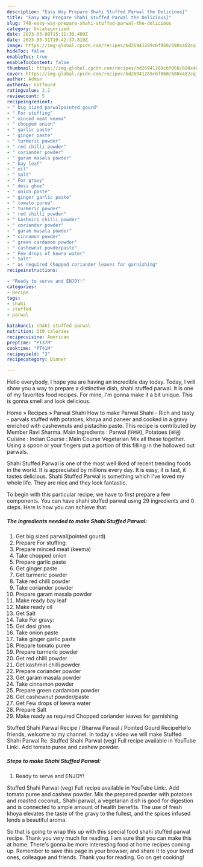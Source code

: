 ```yaml
---
description: "Easy Way Prepare Shahi Stuffed Parwal the Delicious}"
title: "Easy Way Prepare Shahi Stuffed Parwal the Delicious}"
slug: 748-easy-way-prepare-shahi-stuffed-parwal-the-delicious
category: Uncategorized
date: 2023-03-08T15:11:30.400Z
date: 2023-03-31T19:42:37.819Z
image: https://img-global.cpcdn.com/recipes/bd26941289c6f060/680x482cq70/shahi-stuffed-parwal-recipe-main-photo.jpg
hideToc: false
enableToc: true
enableTocContent: false
thumbnail: https://img-global.cpcdn.com/recipes/bd26941289c6f060/680x482cq70/shahi-stuffed-parwal-recipe-main-photo.jpg
cover: https://img-global.cpcdn.com/recipes/bd26941289c6f060/680x482cq70/shahi-stuffed-parwal-recipe-main-photo.jpg
author: Admin
authorAv: notfound
ratingvalue: 3.2
reviewcount: 5
recipeingredient:
- " big sized parwalpointed gourd"
- " For stuffing"
- " minced meat keema"
- " chopped onion"
- " garlic paste"
- " ginger paste"
- " turmeric powder"
- " red chilli powder"
- " coriander powder"
- " garam masala powder"
- " bay leaf"
- " oil"
- " Salt"
- " For gravy"
- " desi ghee"
- " onion paste"
- " ginger garlic paste"
- " tomato puree"
- " turmeric powder"
- " red chilli powder"
- " kashmiri chilli powder"
- " coriander powder"
- " garam masala powder"
- " cinnamon powder"
- " green cardamom powder"
- " cashewnut powderpaste"
- " Few drops of kewra water"
- " Salt"
- " as required Chopped coriander leaves for garnishing"
recipeinstructions:

- "Ready to serve and ENJOY!"
categories:
- Recipe
tags:
- shahi
- stuffed
- parwal

katakunci: shahi stuffed parwal 
nutrition: 219 calories
recipecuisine: American
preptime: "PT37M"
cooktime: "PT41M"
recipeyield: "3"
recipecategory: Dinner

---
```



Hello everybody, I hope you are having an incredible day today. Today, I will show you a way to prepare a distinctive dish, shahi stuffed parwal. It is one of my favorites food recipes. For mine, I'm gonna make it a bit unique. This is gonna smell and look delicious.

Home » Recipes » Parwal Shahi How to make Parwal Shahi - Rich and tasty - parvals stuffed with potatoes, khoya and paneer and cooked in a gravy enriched with cashewnuts and pistachio paste. This recipe is contributed by Member Ravi Sharma. Main Ingredients : Parwal (परवल), Potatoes (आलू) Cuisine : Indian Course : Main Course Vegetarian Mix all these together. Using a spoon or your fingers put a portion of this filling in the hollowed out parwals.

Shahi Stuffed Parwal is one of the most well liked of recent trending foods in the world. It is appreciated by millions every day. It is easy, it is fast, it tastes delicious. Shahi Stuffed Parwal is something which I've loved my whole life. They are nice and they look fantastic.


To begin with this particular recipe, we have to first prepare a few components. You can have shahi stuffed parwal using 29 ingredients and 0 steps. Here is how you can achieve that.

<!--inarticleads1-->

##### The ingredients needed to make Shahi Stuffed Parwal:

1. Get  big sized parwal(pointed gourd)
1. Prepare  For stuffing:
1. Prepare  minced meat (keema)
1. Take  chopped onion
1. Prepare  garlic paste
1. Get  ginger paste
1. Get  turmeric powder
1. Take  red chilli powder
1. Take  coriander powder
1. Prepare  garam masala powder
1. Make ready  bay leaf
1. Make ready  oil
1. Get  Salt
1. Take  For gravy:
1. Get  desi ghee
1. Take  onion paste
1. Take  ginger garlic paste
1. Prepare  tomato puree
1. Prepare  turmeric powder
1. Get  red chilli powder
1. Get  kashmiri chilli powder
1. Prepare  coriander powder
1. Get  garam masala powder
1. Take  cinnamon powder
1. Prepare  green cardamom powder
1. Get  cashewnut powder/paste
1. Get  Few drops of kewra water
1. Prepare  Salt
1. Make ready  as required Chopped coriander leaves for garnishing


Stuffed Shahi Parwal Recipe / Bharwa Parwal / Pointed Gourd RecipeHello friends, welcome to my channel. In today&#39;s video we will make Stuffed Shahi Parwal Re. Stuffed Shahi Parwal (veg) Full recipe available in YouTube Link:. Add tomato puree and cashew powder. 

<!--inarticleads2-->

##### Steps to make Shahi Stuffed Parwal:


1. Ready to serve and ENJOY!

Stuffed Shahi Parwal (veg) Full recipe available in YouTube Link:. Add tomato puree and cashew powder. Mix the prepared powder with potatoes and roasted coconut,. Shahi parwal, a vegetarian dish is good for digestion and is connected to ample amount of health benefits. The use of fresh khoya elevates the taste of the gravy to the fullest, and the spices infused lends a beautiful aroma. 

So that is going to wrap this up with this special food shahi stuffed parwal recipe. Thank you very much for reading. I am sure that you can make this at home. There's gonna be more interesting food at home recipes coming up. Remember to save this page in your browser, and share it to your loved ones, colleague and friends. Thank you for reading. Go on get cooking!
